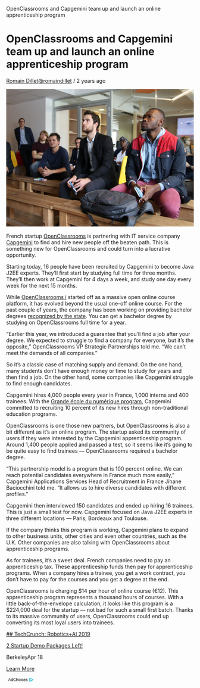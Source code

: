 OpenClassrooms and Capgemini team up and launch an online apprenticeship program

# OpenClassrooms and Capgemini team up and launch an online apprenticeship program

[Romain Dillet](https://techcrunch.com/author/romain-dillet/)[@romaindillet](https://twitter.com/romaindillet) / 2 years ago

![img_6810.jpg](../_resources/63a7136b23516b361f1d8089ae80f222.jpg)

French startup [OpenClassrooms](https://openclassrooms.com/) is partnering with IT service company [Capgemini](https://en.wikipedia.org/wiki/Capgemini) to find and hire new people off the beaten path. This is something new for OpenClassrooms and could turn into a lucrative opportunity.

Starting today, 16 people have been recruited by Capgemini to become Java J2EE experts. They’ll first start by studying full time for three months. They’ll then work at Capgemini for 4 days a week, and study one day every week for the next 15 months.

While [OpenClassrooms i](https://crunchbase.com/organization/openclassrooms) started off as a massive open online course platform, it has evolved beyond the usual one-off online course. For the past couple of years, the company has been working on providing bachelor degrees [recognized by the state](https://beta.techcrunch.com/2015/07/07/openclassrooms-launches-first-mooc-based-bachelor-degree-recognized-by-french-state/). You can get a bachelor degree by studying on OpenClassrooms full time for a year.

“Earlier this year, we introduced a guarantee that you’ll find a job after your degree. We expected to struggle to find a company for everyone, but it’s the opposite,” OpenClassrooms VP Strategic Partnerships told me. “We can’t meet the demands of all companies.”

So it’s a classic case of matching supply and demand. On the one hand, many students don’t have enough money or time to study for years and then find a job. On the other hand, some companies like Capgemini struggle to find enough candidates.

Capgemini hires 4,000 people every year in France, 1,000 interns and 400 trainees. With the [Grande école du numérique program](https://www.grandeecolenumerique.fr/), Capgemini committed to recruiting 10 percent of its new hires through non-traditional education programs.

OpenClassrooms is one those new partners, but OpenClassrooms is also a bit different as it’s an online program. The startup asked its community of users if they were interested by the Capgemini apprenticeship program. Around 1,400 people applied and passed a test, so it seems like it’s going to be quite easy to find trainees — OpenClassrooms required a bachelor degree.

“This partnership model is a program that is 100 percent online. We can reach potential candidates everywhere in France much more easily,” Capgemini Applications Services Head of Recruitment in France Jihane Baciocchini told me. “It allows us to hire diverse candidates with different profiles.”

Capgemini then interviewed 150 candidates and ended up hiring 16 trainees. This is just a small test for now. Capgemini focused on Java J2EE experts in three different locations — Paris, Bordeaux and Toulouse.

If the company thinks this program is working, Capgemini plans to expand to other business units, other cities and even other countries, such as the U.K. Other companies are also talking with OpenClassrooms about apprenticeship programs.

As for trainees, it’s a sweet deal. French companies need to pay an apprenticeship tax. These apprenticeship funds then pay for apprenticeship programs. When a company hires a trainee, you get a work contract, you don’t have to pay for the courses and you get a degree at the end.

OpenClassrooms is charging $14 per hour of online course (€12). This apprenticeship program represents a thousand hours of courses. With a little back-of-the-envelope calculation, it looks like this program is a $224,000 deal for the startup — not bad for such a small first batch. Thanks to its massive community of users, OpenClassrooms could end up converting its most loyal users into trainees.

[## TechCrunch: Robotics+AI 2019](https://techcrunch.com/events/tc-sessions-robotics-ai-2019/?ref=rightrailpromo#tickets)

[2 Startup Demo Packages Left!](https://techcrunch.com/events/tc-sessions-robotics-ai-2019/?ref=rightrailpromo#tickets)

BerkeleyApr 18

[Learn More](https://techcrunch.com/events/tc-sessions-robotics-ai-2019/?ref=rightrailpromo#tickets)

[![adchoices.png](../_resources/eec84c9335d53d358f4b61c925c376e9.png)](http://adinfo.aol.com/)
